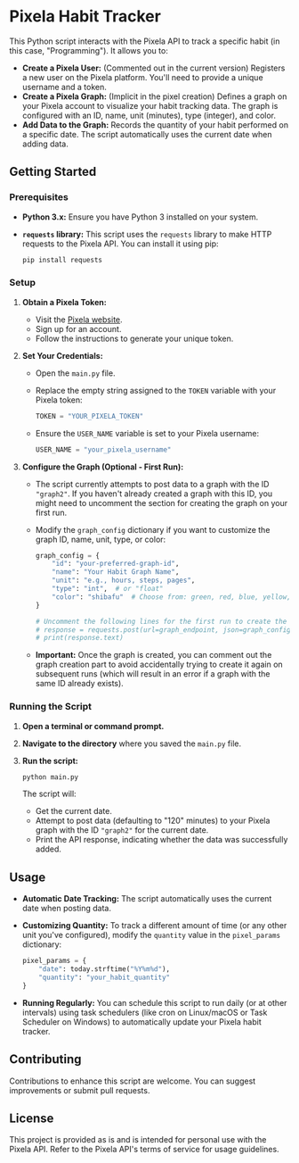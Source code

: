 # Pixela Habit Tracker

This Python script interacts with the Pixela API to track a specific habit (in this case, "Programming"). It allows you to:

* **Create a Pixela User:** (Commented out in the current version) Registers a new user on the Pixela platform. You'll need to provide a unique username and a token.
* **Create a Pixela Graph:** (Implicit in the pixel creation) Defines a graph on your Pixela account to visualize your habit tracking data. The graph is configured with an ID, name, unit (minutes), type (integer), and color.
* **Add Data to the Graph:** Records the quantity of your habit performed on a specific date. The script automatically uses the current date when adding data.

## Getting Started

### Prerequisites

* **Python 3.x:** Ensure you have Python 3 installed on your system.
* **`requests` library:** This script uses the `requests` library to make HTTP requests to the Pixela API. You can install it using pip:

    ```bash
    pip install requests
    ```

### Setup

1.  **Obtain a Pixela Token:**
    * Visit the [Pixela website](https://pixe.la/).
    * Sign up for an account.
    * Follow the instructions to generate your unique token.

2.  **Set Your Credentials:**
    * Open the `main.py` file.
    * Replace the empty string assigned to the `TOKEN` variable with your Pixela token:

        ```python
        TOKEN = "YOUR_PIXELA_TOKEN"
        ```
    * Ensure the `USER_NAME` variable is set to your Pixela username:

        ```python
        USER_NAME = "your_pixela_username"
        ```

3.  **Configure the Graph (Optional - First Run):**
    * The script currently attempts to post data to a graph with the ID `"graph2"`. If you haven't already created a graph with this ID, you might need to uncomment the section for creating the graph on your first run.
    * Modify the `graph_config` dictionary if you want to customize the graph ID, name, unit, type, or color:

        ```python
        graph_config = {
            "id": "your-preferred-graph-id",
            "name": "Your Habit Graph Name",
            "unit": "e.g., hours, steps, pages",
            "type": "int",  # or "float"
            "color": "shibafu"  # Choose from: green, red, blue, yellow, purple, black, momiji, sora
        }

        # Uncomment the following lines for the first run to create the graph:
        # response = requests.post(url=graph_endpoint, json=graph_config, headers=headers)
        # print(response.text)
        ```
    * **Important:** Once the graph is created, you can comment out the graph creation part to avoid accidentally trying to create it again on subsequent runs (which will result in an error if a graph with the same ID already exists).

### Running the Script

1.  **Open a terminal or command prompt.**
2.  **Navigate to the directory** where you saved the `main.py` file.
3.  **Run the script:**

    ```bash
    python main.py
    ```

    The script will:
    * Get the current date.
    * Attempt to post data (defaulting to "120" minutes) to your Pixela graph with the ID `"graph2"` for the current date.
    * Print the API response, indicating whether the data was successfully added.

## Usage

* **Automatic Date Tracking:** The script automatically uses the current date when posting data.
* **Customizing Quantity:** To track a different amount of time (or any other unit you've configured), modify the `quantity` value in the `pixel_params` dictionary:

    ```python
    pixel_params = {
        "date": today.strftime("%Y%m%d"),
        "quantity": "your_habit_quantity"
    }
    ```

* **Running Regularly:** You can schedule this script to run daily (or at other intervals) using task schedulers (like cron on Linux/macOS or Task Scheduler on Windows) to automatically update your Pixela habit tracker.

## Contributing

Contributions to enhance this script are welcome. You can suggest improvements or submit pull requests.

## License

This project is provided as is and is intended for personal use with the Pixela API. Refer to the Pixela API's terms of service for usage guidelines.
```